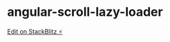# angular-scroll-lazy-loader

[Edit on StackBlitz ⚡️](https://stackblitz.com/edit/cdk-infinite-scroll-zecmap)
